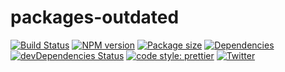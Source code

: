 # packages-outdated
[![Build Status](https://travis-ci.com/luctst/packages-outdated.svg?branch=master)](https://travis-ci.com/luctst/packages-outdated)
[![NPM version](https://img.shields.io/npm/v/packages-outdated)](https://img.shields.io/npm/v/packages-outdated)
[![Package size](https://img.shields.io/bundlephobia/min/packages-outdated)](https://img.shields.io/bundlephobia/min/packages-outdated)
[![Dependencies](https://img.shields.io/david/luctst/packages-outdated.svg?style=popout-square)](https://david-dm.org/luctst/packages-outdated)
[![devDependencies Status](https://david-dm.org/luctst/packages-outdated/dev-status.svg?style=flat-square)](https://david-dm.org/luctst/packages-outdated?type=dev)
[![code style: prettier](https://img.shields.io/badge/code_style-prettier-ff69b4.svg?style=flat-square)](https://github.com/prettier/prettier)
[![Twitter](https://img.shields.io/twitter/follow/luctstt.svg?label=Follow&style=social)](https://twitter.com/luctstt)
